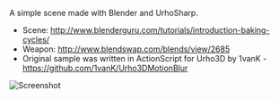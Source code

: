 A simple scene made with Blender and UrhoSharp.
* Scene: http://www.blenderguru.com/tutorials/introduction-baking-cycles/
* Weapon: http://www.blendswap.com/blends/view/2685
* Original sample was written in ActionScript for Urho3D by 1vanK - https://github.com/1vanK/Urho3DMotionBlur

![Screenshot](Screenshot.gif)
